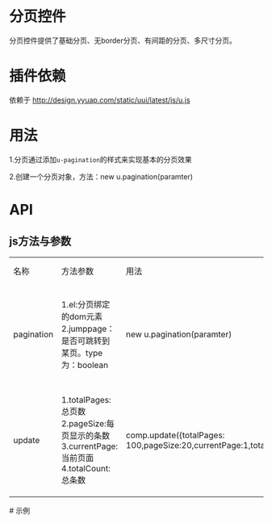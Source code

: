 # 分页控件

分页控件提供了基础分页、无border分页、有间距的分页、多尺寸分页。


# 插件依赖

依赖于 http://design.yyuap.com/static/uui/latest/js/u.js

# 用法

1.分页通过添加`u-pagination`的样式来实现基本的分页效果

2.创建一个分页对象，方法：new u.pagination(paramter)

# API
## js方法与参数
<table>
  <tbody>
  	  <tr>
	    <td>名称</td>
	    <td>方法参数</td>
	    <td>用法</td>
	    <td style="width:10%">描述</td>
	    <td></td>
	  </tr>
	  <tr>
	    <td>pagination</td>
	    <td>1.el:分页绑定的dom元素  2.jumppage：是否可跳转到某页。type为：boolean</td>
	    <td>new u.pagination(paramter)</td>
	    <td>创建一个分页对象</td>
	    <td></td>
	  </tr>
	  <tr>
	    <td>update</td>
	    <td>
	    	1.totalPages:总页数 
	    	2.pageSize:每页显示的条数 
	    	3.currentPage:当前页面
			4.totalCount:总条数
 		</td>
	    <td>
	    	comp.update({totalPages: 100,pageSize:20,currentPage:1,totalCount:200});
	    </td>
	    <td>更新分页的一些属性</td>
	    <td></td>
	  </tr>
	</tbody>
</table>
​
# 示例	

